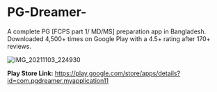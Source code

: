 # PG-Dreamer-
A complete PG [FCPS part 1/ MD/MS] preparation app in Bangladesh. Downloaded 4,500+ times on Google Play with a 4.5+ rating after 170+ reviews.

![IMG_20211103_224930](https://user-images.githubusercontent.com/53171337/162273937-1a367204-ed1f-46b1-bb91-bcd05abd7bcb.jpg)

**Play Store Link:** https://play.google.com/store/apps/details?id=com.pgdreamer.myapplication11
